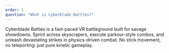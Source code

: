 ```yaml
---
order: 1
question: "What is Cyberblade Battles?"
---
```


Cyberblade Battles is a fast-paced VR battleground built for savage showdowns. Sprint across skyscrapers, execute parkour-style combos, and unleash devastating strikes in physics-driven combat. No stick movement, no teleporting: just pure kinetic gameplay.